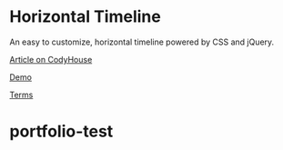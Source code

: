 Horizontal Timeline
=========

An easy to customize, horizontal timeline powered by CSS and jQuery.

[Article on CodyHouse](http://codyhouse.co/gem/horizontal-timeline/)

[Demo](https://codyhouse.co/demo/horizontal-timeline/index.html)
 
[Terms](http://codyhouse.co/terms/)
# portfolio-test
